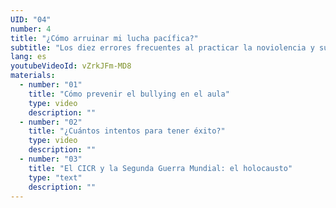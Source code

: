 ```yaml
---
UID: "04"
number: 4
title: "¿Cómo arruinar mi lucha pacífica?"
subtitle: "Los diez errores frecuentes al practicar la noviolencia y sus posibles consecuencias."
lang: es
youtubeVideoId: vZrkJFm-MD8
materials:
  - number: "01"
    title: "Cómo prevenir el bullying en el aula"
    type: video
    description: ""
  - number: "02"
    title: "¿Cuántos intentos para tener éxito?"
    type: video
    description: ""
  - number: "03"
    title: "El CICR y la Segunda Guerra Mundial: el holocausto"
    type: "text"
    description: ""
---
```

